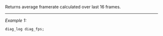 Returns average framerate calculated over last 16 frames.


---
*Example 1:*
```sqf
diag_log diag_fps;
```